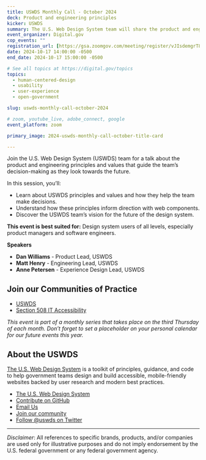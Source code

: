 ```yaml
---
title: USWDS Monthly Call - October 2024
deck: Product and engineering principles
kicker: USWDS
summary: The U.S. Web Design System team will share the product and engineering principles they're using to guide the development of the design system. 
event_organizer: Digital.gov
cop_events: ""
registration_url: [https://gsa.zoomgov.com/meeting/register/vJIsdemgrT8tHZvOdHYHRTKhveBs1rHPdBc](https://gsa.zoomgov.com/meeting/register/vJIsfuqsrzwuE5Vksm7GGAK9tfUz8dy-9Sc)
date: 2024-10-17 14:00:00 -0500
end_date: 2024-10-17 15:00:00 -0500

# See all topics at https://digital.gov/topics
topics:
  - human-centered-design
  - usability
  - user-experience
  - open-government

slug: uswds-monthly-call-october-2024

# zoom, youtube_live, adobe_connect, google
event_platform: zoom

primary_image: 2024-uswds-monthly-call-october-title-card

---
```


Join the U.S. Web Design System (USWDS) team for a talk about the product and engineering principles and values that guide the team’s decision-making as they look towards the future.

In this session, you’ll: 

* Learn about USWDS principles and values and how they help the team make decisions. 
* Understand how these principles inform direction with web components.
* Discover the USWDS team’s vision for the future of the design system.

**This event is best suited for:** Design system users of all levels, especially product managers and software engineers.

**Speakers**

* **Dan Williams** - Product Lead, USWDS
* **Matt Henry** - Engineering Lead, USWDS
* **Anne Petersen** - Experience Design Lead, USWDS

## Join our Communities of Practice

* [USWDS](https://designsystem.digital.gov/about/community/)
* [Section 508 IT Accessibility](https://www.section508.gov/manage/join-the-508-community/)

*This event is part of a monthly series that takes place on the third Thursday of each month. Don’t forget to set a placeholder on your personal calendar for our future events this year.*

## About the USWDS

[The U.S. Web Design System](https://designsystem.digital.gov/) is a toolkit of principles, guidance, and code to help government teams design and build accessible, mobile-friendly websites backed by user research and modern best practices.

* [The U.S. Web Design System](https://designsystem.digital.gov/)
* [Contribute on GitHub](https://github.com/uswds/uswds/issues)
* [Email Us](mailto:uswds@gsa.gov)
* [Join our community](https://digital.gov/communities/uswds/)
* [Follow @uswds on Twitter](https://twitter.com/uswds)

---

*Disclaimer*: All references to specific brands, products, and/or companies are used only for illustrative purposes and do not imply endorsement by the U.S. federal government or any federal government agency.
